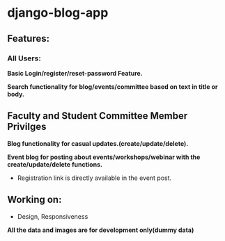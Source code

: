 # django-blog-app

## Features:
### All Users:
**Basic Login/register/reset-password Feature.**


**Search functionality for blog/events/committee based on text in title or body.**


## Faculty and Student Committee Member Privilges
**Blog functionality for casual updates.(create/update/delete).**

**Event blog for posting about events/workshops/webinar with the create/update/delete functions.**

* Registration link is directly available in the event post.

## Working on:
* Design, Responsiveness


**All the data and images are for development only(dummy data)**
